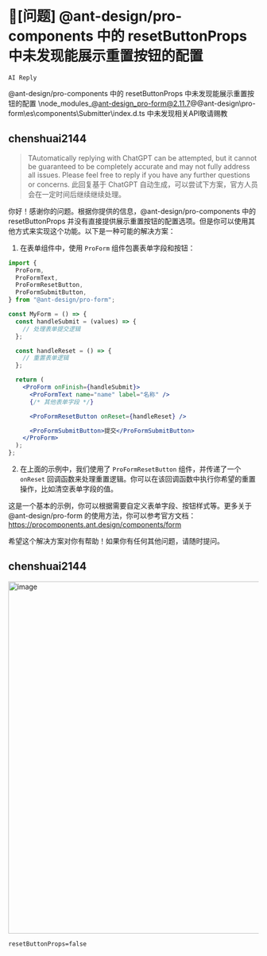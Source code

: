 # 🧐[问题] @ant-design/pro-components 中的 resetButtonProps 中未发现能展示重置按钮的配置

`AI Reply`

@ant-design/pro-components 中的 resetButtonProps 中未发现能展示重置按钮的配置
\node_modules\_@ant-design_pro-form@2.11.7@@ant-design\pro-form\es\components\Submitter\index.d.ts 中未发现相关API敬请赐教

## chenshuai2144

> TAutomatically replying with ChatGPT can be attempted, but it cannot be guaranteed to be completely accurate and may not fully address all issues. Please feel free to reply if you have any further questions or concerns.
> 此回复基于 ChatGPT 自动生成，可以尝试下方案，官方人员会在一定时间后继续继续处理。

你好！感谢你的问题。根据你提供的信息，@ant-design/pro-components 中的 resetButtonProps 并没有直接提供展示重置按钮的配置选项。但是你可以使用其他方式来实现这个功能。以下是一种可能的解决方案：

1. 在表单组件中，使用 `ProForm` 组件包裹表单字段和按钮：

```jsx
import {
  ProForm,
  ProFormText,
  ProFormResetButton,
  ProFormSubmitButton,
} from "@ant-design/pro-form";

const MyForm = () => {
  const handleSubmit = (values) => {
    // 处理表单提交逻辑
  };

  const handleReset = () => {
    // 重置表单逻辑
  };

  return (
    <ProForm onFinish={handleSubmit}>
      <ProFormText name="name" label="名称" />
      {/* 其他表单字段 */}

      <ProFormResetButton onReset={handleReset} />

      <ProFormSubmitButton>提交</ProFormSubmitButton>
    </ProForm>
  );
};
```

2. 在上面的示例中，我们使用了 `ProFormResetButton` 组件，并传递了一个 `onReset` 回调函数来处理重置逻辑。你可以在该回调函数中执行你希望的重置操作，比如清空表单字段的值。

这是一个基本的示例，你可以根据需要自定义表单字段、按钮样式等。更多关于 @ant-design/pro-form 的使用方法，你可以参考官方文档：https://procomponents.ant.design/components/form

希望这个解决方案对你有帮助！如果你有任何其他问题，请随时提问。

## chenshuai2144

<img width="709" alt="image" src="https://github.com/ant-design/pro-components/assets/8186664/28a7bf6d-1e44-4fa6-a476-55740111494c">

`resetButtonProps=false`
